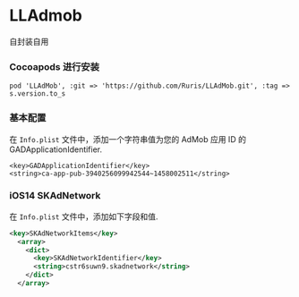 # LLAdmob
自封装自用

### Cocoapods 进行安装
```
pod 'LLAdMob', :git => 'https://github.com/Ruris/LLAdMob.git', :tag => s.version.to_s
```

### 基本配置

在 `Info.plist` 文件中，添加一个字符串值为您的 AdMob 应用 ID 的 GADApplicationIdentifier.
```
<key>GADApplicationIdentifier</key>
<string>ca-app-pub-3940256099942544~1458002511</string>
```

### iOS14 SKAdNetwork

在 `Info.plist` 文件中，添加如下字段和值.
```xml
<key>SKAdNetworkItems</key>
  <array>
    <dict>
      <key>SKAdNetworkIdentifier</key>
      <string>cstr6suwn9.skadnetwork</string>
    </dict>
  </array>
```
